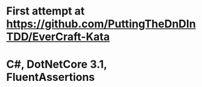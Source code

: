 # First attempt at https://github.com/PuttingTheDnDInTDD/EverCraft-Kata
# C#, DotNetCore 3.1, FluentAssertions
